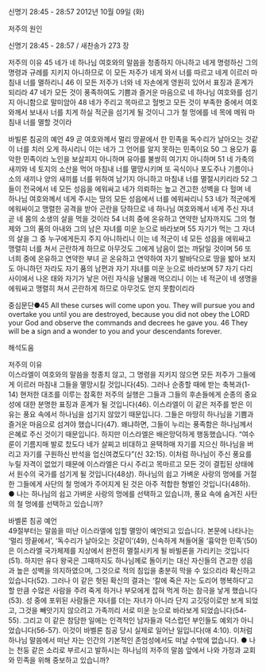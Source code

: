 신명기 28:45 - 28:57 
2012년 10월 09일 (화)

저주의 원인



신명기 28:45 - 28:57 / 새찬송가 273 장


저주의 이유
45 네가 네 하나님 여호와의 말씀을 청종하지 아니하고 네게 명령하신 그의 명령과 규례를 지키지 아니하므로 이 모든 저주가 네게 와서 너를 따르고 네게 이르러 마침내 너를 멸하리니 46 이 모든 저주가 너와 네 자손에게 영원히 있어서 표징과 훈계가 되리라 47 네가 모든 것이 풍족하여도 기쁨과 즐거운 마음으로 네 하나님 여호와를 섬기지 아니함으로 말미암아 48 네가 주리고 목마르고 헐벗고 모든 것이 부족한 중에서 여호와께서 보내사 너를 치게 하실 적군을 섬기게 될 것이니 그가 철 멍에를 네 목에 메워 마침내 너를 멸할 것이라

바빌론 침공의 예언
49 곧 여호와께서 멀리 땅끝에서 한 민족을 독수리가 날아오는 것같이 너를 치러 오게 하시리니 이는 네가 그 언어를 알지 못하는 민족이요 50 그 용모가 흉악한 민족이라 노인을 보살피지 아니하며 유아를 불쌍히 여기지 아니하며 51 네 가축의 새끼와 네 토지의 소산을 먹어 마침내 너를 멸망시키며 또 곡식이나 포도주나 기름이나 소의 새끼나 양의 새끼를 너를 위하여 남기지 아니하고 마침내 너를 멸절시키리라 52 그들이 전국에서 네 모든 성읍을 에워싸고 네가 의뢰하는 높고 견고한 성벽을 다 헐며 네 하나님 여호와께서 네게 주시는 땅의 모든 성읍에서 너를 에워싸리니 53 네가 적군에게 에워싸이고 맹렬한 공격을 받아 곤란을 당하므로 네 하나님 여호와께서 네게 주신 자녀 곧 네 몸의 소생의 살을 먹을 것이라 54 너희 중에 온유하고 연약한 남자까지도 그의 형제와 그의 품의 아내와 그의 남은 자녀를 미운 눈으로 바라보며 55 자기가 먹는 그 자녀의 살을 그 중 누구에게든지 주지 아니하리니 이는 네 적군이 네 모든 성읍을 에워싸고 맹렬히 너를 쳐서 곤란하게 하므로 아무것도 그에게 남음이 없는 까닭일 것이며 56 또 너희 중에 온유하고 연약한 부녀 곧 온유하고 연약하여 자기 발바닥으로 땅을 밟아 보지도 아니하던 자라도 자기 품의 남편과 자기 자녀를 미운 눈으로 바라보며 57 자기 다리 사이에서 나온 태와 자기가 낳은 어린 자식을 남몰래 먹으리니 이는 네 적군이 네 생명을 에워싸고 맹렬히 쳐서 곤란하게 하므로 아무것도 얻지 못함이리라

중심문단●45 All these curses will come upon you. They will pursue you and overtake you until you are destroyed, because you did not obey the LORD your God and observe the commands and decrees he gave you. 46 They will be a sign and a wonder to you and your descendants forever.

해석도움





저주의 이유  
이스라엘이 여호와의 말씀을 청종치 않고, 그 명령을 지키지 않으면 모든 저주가 그들에게 이르러 마침내 그들을 멸망시킬 것입니다(45). 그러나 순종할 때에 받는 축복과(1-14) 현저한 대조를 이루는 참혹한 저주의 실행은 그들과 그들의 후손들에게 순종의 중요성에 대한 분명한 표징과 훈계가 될 것입니다(46). 이스라엘이 이 같은 저주를 받은 이유는 풍요 속에서 하나님을 섬기지 않았기 때문입니다. 그들은 마땅히 하나님을 기쁨과 즐거운 마음으로 섬겨야 했습니다(47). 왜냐하면, 그들이 누리는 풍족함은 하나님께서 은혜로 주신 것이기 때문입니다. 하지만 이스라엘은 배은망덕하게 행동했습니다. “여수룬이 기름지매 발로 찼도다 네가 살찌고 비대하고 윤택하매 자기를 지으신 하나님을 버리고 자기를 구원하신 반석을 업신여겼도다”(신 32:15). 이처럼 하나님이 주신 풍요를 누릴 자격이 없었기 때문에 이스라엘은 다시 주리고 목마르고 모든 것이 결핍된 상태에서 원수의 국가를 섬기게 될 것입니다(48상). 하나님의 쉽고 가벼운 사랑의 멍에를 거절한 그들에게 사단의 철 멍에가 주어지게 된 것은 아주 적합한 형벌인 것입니다(48하).
● 나는 하나님의 쉽고 가벼운 사랑의 멍에를 선택하고 있습니까, 풍요 속에 숨겨진 사탄의 철 멍에를 선택하고 있습니까?

바벨론 침공 예언  
49절부터는 말씀을 떠난 이스라엘에 임할 멸망이 예언되고 있습니다. 본문에 나타나는 ‘멀리 땅끝에서’, ‘독수리가 날아오는 것같이’(49), 신속하게 쳐들어올 ‘흉악한 민족’(50)은 이스라엘 국가체제를 지상에서 완전히 멸절시키게 될 바빌론을 가리키는 것입니다(51). 하지만 유다 왕국은 그때까지도 하나님께로 돌이키는 대신 자신들의 견고한 성읍과 높은 성벽을 의지하였으며, 그것으로 적의 침입을 충분히 막을 수 있으리라 확신하고 있습니다(52). 그러나 이 같은 헛된 확신의 결과는 ‘칼에 죽은 자는 도리어 행복하다’고 할 만큼 수많은 사람을 주려 죽게 하거나 부모에게 잡혀 먹게 하는 참극을 낳게 했습니다(53). 성 중에 포위된 사람들은 자녀를 더는 자녀가 아니라 단지 고깃덩이로만 보게 되었고, 그것을 빼앗기지 않으려고 가족끼리 서로 미운 눈으로 바라보게 되었습니다(54-55). 그리고 이 같은 참담한 일에는 인격적인 남자들과 덕스럽던 부인들도 예외가 아니었습니다(56-57). 이것이 바벨론 침공 당시 실제로 일어난 일입니다(애 4:10). 이처럼 하나님 말씀에서 떠난 자는 인간의 기본적인 존엄성에서도 떠날 수밖에 없습니다.
● 나는 천둥 같은 소리로 부르시고 발하시는 하나님의 저주의 말씀 앞에서 나와 가정과 교회와 민족을 위해 중보하고 있습니까?